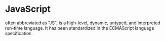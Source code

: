 # JavaScript
often abbreviated as "JS", is a high-level, dynamic, untyped, and interpreted run-time language. It has been standardized in the ECMAScript language specification.
